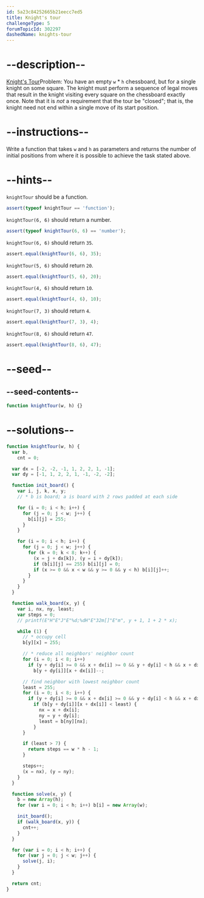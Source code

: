 ```yaml
---
id: 5a23c84252665b21eecc7ed5
title: Knight's tour
challengeType: 5
forumTopicId: 302297
dashedName: knights-tour
---
```


# --description--

[Knight's Tour](https://en.wikipedia.org/wiki/Knight%27s_tour)Problem: You have an empty `w` \* `h` chessboard, but for a single knight on some square. The knight must perform a sequence of legal moves that result in the knight visiting every square on the chessboard exactly once. Note that it is _not_ a requirement that the tour be "closed"; that is, the knight need not end within a single move of its start position.

# --instructions--

Write a function that takes `w` and `h` as parameters and returns the number of initial positions from where it is possible to achieve the task stated above.

# --hints--

`knightTour` should be a function.

```js
assert(typeof knightTour == 'function');
```

`knightTour(6, 6)` should return a number.

```js
assert(typeof knightTour(6, 6) == 'number');
```

`knightTour(6, 6)` should return `35`.

```js
assert.equal(knightTour(6, 6), 35);
```

`knightTour(5, 6)` should return `20`.

```js
assert.equal(knightTour(5, 6), 20);
```

`knightTour(4, 6)` should return `10`.

```js
assert.equal(knightTour(4, 6), 10);
```

`knightTour(7, 3)` should return `4`.

```js
assert.equal(knightTour(7, 3), 4);
```

`knightTour(8, 6)` should return `47`.

```js
assert.equal(knightTour(8, 6), 47);
```

# --seed--

## --seed-contents--

```js
function knightTour(w, h) {}
```

# --solutions--

```js
function knightTour(w, h) {
  var b,
    cnt = 0;

  var dx = [-2, -2, -1, 1, 2, 2, 1, -1];
  var dy = [-1, 1, 2, 2, 1, -1, -2, -2];

  function init_board() {
    var i, j, k, x, y;
    // * b is board; a is board with 2 rows padded at each side

    for (i = 0; i < h; i++) {
      for (j = 0; j < w; j++) {
        b[i][j] = 255;
      }
    }

    for (i = 0; i < h; i++) {
      for (j = 0; j < w; j++) {
        for (k = 0; k < 8; k++) {
          (x = j + dx[k]), (y = i + dy[k]);
          if (b[i][j] == 255) b[i][j] = 0;
          if (x >= 0 && x < w && y >= 0 && y < h) b[i][j]++;
        }
      }
    }
  }

  function walk_board(x, y) {
    var i, nx, ny, least;
    var steps = 0;
    // printf(E"H"E"J"E"%d;%dH"E"32m[]"E"m", y + 1, 1 + 2 * x);

    while (1) {
      // * occupy cell
      b[y][x] = 255;

      // * reduce all neighbors' neighbor count
      for (i = 0; i < 8; i++)
        if (y + dy[i] >= 0 && x + dx[i] >= 0 && y + dy[i] < h && x + dx[i] < w)
          b[y + dy[i]][x + dx[i]]--;

      // find neighbor with lowest neighbor count
      least = 255;
      for (i = 0; i < 8; i++) {
        if (y + dy[i] >= 0 && x + dx[i] >= 0 && y + dy[i] < h && x + dx[i] < w)
          if (b[y + dy[i]][x + dx[i]] < least) {
            nx = x + dx[i];
            ny = y + dy[i];
            least = b[ny][nx];
          }
      }

      if (least > 7) {
        return steps == w * h - 1;
      }

      steps++;
      (x = nx), (y = ny);
    }
  }

  function solve(x, y) {
    b = new Array(h);
    for (var i = 0; i < h; i++) b[i] = new Array(w);

    init_board();
    if (walk_board(x, y)) {
      cnt++;
    }
  }

  for (var i = 0; i < h; i++) {
    for (var j = 0; j < w; j++) {
      solve(j, i);
    }
  }

  return cnt;
}
```
